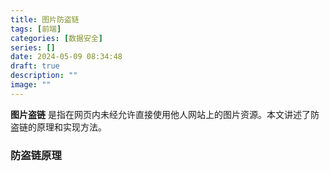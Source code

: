 ```yaml
---
title: 图片防盗链
tags: [前端]
categories: [数据安全]
series: []
date: 2024-05-09 08:34:48
draft: true
description: ""
image: ""
---
```


**图片盗链** 是指在网页内未经允许直接使用他人网站上的图片资源。本文讲述了防盗链的原理和实现方法。
<!--more-->

### 防盗链原理




### 